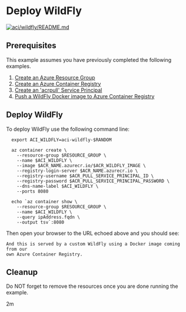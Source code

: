 
# Deploy WildFly

[![aci/wildfly/README.md](https://github.com/Azure-Samples/java-on-azure-examples/actions/workflows/aci_wildfly_README_md.yml/badge.svg)](https://github.com/Azure-Samples/java-on-azure-examples/actions/workflows/aci_wildfly_README_md.yml)

## Prerequisites

This example assumes you have previously completed the following examples.

1. [Create an Azure Resource Group](../../../general/group/create/README.md)
1. [Create an Azure Container Registry](../../../containers/acr/create/README.md)
1. [Create an 'acrpull' Service Principal](../../../containers/acr/create-acrpull-service-principal/README.md)
1. [Push a WildFly Docker image to Azure Container Registry](../../../containers/acr/wildfly/README.md)

## Deploy WildFly

<!-- workflow.include(../../acr/create-acrpull-service-principal/README.md) -->
<!-- workflow.include(../../acr/wildfly/README.md) -->

To deploy WildFly use the following command line:

```shell
  export ACI_WILDFLY=aci-wildfly-$RANDOM

  az container create \
    --resource-group $RESOURCE_GROUP \
    --name $ACI_WILDFLY \
    --image $ACR_NAME.azurecr.io/$ACR_WILDFLY_IMAGE \
    --registry-login-server $ACR_NAME.azurecr.io \
    --registry-username $ACR_PULL_SERVICE_PRINCIPAL_ID \
    --registry-password $ACR_PULL_SERVICE_PRINCIPAL_PASSWORD \
    --dns-name-label $ACI_WILDFLY \
    --ports 8080

  echo `az container show \
    --resource-group $RESOURCE_GROUP \
    --name $ACI_WILDFLY \
    --query ipAddress.fqdn \
    --output tsv`:8080
```

<!-- workflow.run() 

  sleep 60

  -->

Then open your browser to the URL echoed above and you should see:

```text
And this is served by a custom WildFly using a Docker image coming from our 
own Azure Container Registry.
```

<!-- workflow.directOnly()

export URL=http://$(az container show --resource-group $RESOURCE_GROUP --name $ACI_WILDFLY --query ipAddress.fqdn --output tsv):8080
export RESULT=$(curl $URL)

az group delete --name $RESOURCE_GROUP --yes || true

if [[ "$RESULT" != *"custom WildFly"* ]]; then
  echo "Response did not contain 'custom WildFly'"
  exit 1
fi

  -->

## Cleanup

Do NOT forget to remove the resources once you are done running the example.

2m
